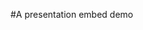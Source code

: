 #A presentation embed demo<div id='buto_bGwzk'></div><code><script> (function(d, conf) { var b = d.createElement("script"); b.setAttribute("async", true); b.src = "//embed.buto.tv/presentation/" + conf.object_id; if (b.addEventListener) { b.addEventListener("load", function() {if (window.ButoAdapters) window.ButoAdapters[conf.object_id].init(conf);}, false); } else if (b.readyState) { b.onreadystatechange = function() {if (window.ButoAdapters) window.ButoAdapters[conf.object_id].init(conf);}; } var s = d.getElementsByTagName("script")[0]; s.parentNode.insertBefore(b, s); })(document, {object_id: "bGwzk", element_id: "buto_bGwzk", delivery: "html5"}); </script></code>
